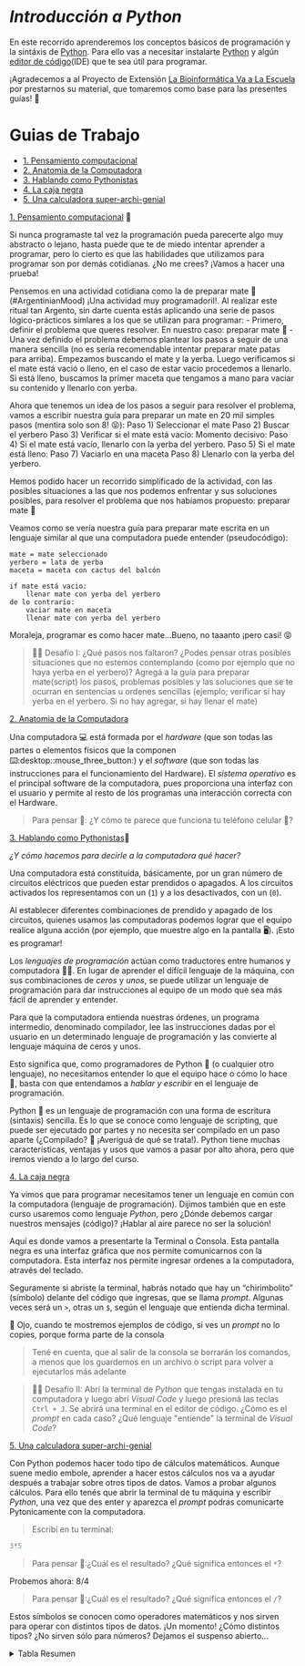 # *Introducción a Python*

En este recorrido aprenderemos los conceptos básicos de programación y la sintáxis de [Python](https://www.python.org.ar/). Para ello vas a necesitar instalarte [Python](http://ufq.unq.edu.ar/sbg/archivos/guias_talleres/Guia_Instalacion_Python_2020.pdf) y algún [editor de código](https://code.visualstudio.com/)(IDE) que te sea útil para programar. 

¡Agradecemos a al Proyecto de Extensión [La Bioinformática Va a La Escuela](http://ufq.unq.edu.ar/sbg/education.html) por prestarnos su material, que tomaremos como base para las presentes guías! 🤗



# Guias de Trabajo
  * [1. Pensamiento computacional](#1-PC)
  * [2. Anatomia de la Computadora](#2-computadora)
  * [3. Hablando como Pythonistas](#3-pythonistas)
  * [4. La caja negra](#4-terminal)
  * [5. Una calculadora super-archi-genial](#5-operadores)

[1. Pensamiento computacional](#1-PC) 🧠

Si nunca programaste tal vez la programación pueda parecerte algo muy abstracto o lejano, hasta puede que te de miedo intentar aprender a programar, pero lo cierto es que las habilidades que utilizamos para programar son por demás cotidianas. ¿No me crees? ¡Vamos a hacer una prueba!

Pensemos en una actividad cotidiana como la de preparar mate 🧉 (#ArgentinianMood) ¡Una actividad muy programadoril!. Al realizar este ritual tan Argento, sin darte cuenta estás aplicando una serie de pasos lógico-prácticos simlares a los que se utilizan para programar: 
    - Primero, definir el problema que queres resolver. En nuestro caso: preparar mate 🧉 
    - Una vez definido el problema debemos plantear los pasos a seguir de una manera sencilla (no es sería recomendable intentar preparar mate patas para arriba). Empezamos buscando el mate y la yerba. Luego verificamos si el mate está vació o lleno, en el caso de estar vacío procedemos a llenarlo. Si está lleno, buscamos la primer maceta que tengamos a mano para vaciar su contenido y llenarlo con yerba.

Ahora que tenemos un idea de los pasos a seguir para resolver el problema, vamos a escribir nuestra guía para preparar un mate en 20 mil simples pasos (mentira solo son 8! 😝):
    Paso 1) Seleccionar el mate
    Paso 2) Buscar el yerbero
    Paso 3) Verificar si el mate está vacío:
        Momento decisivo:
            Paso 4) Si el mate está vacío, llenarlo con la yerba del yerbero.
            Paso 5) Si el mate está lleno:
                    Paso 7) Vaciarlo en una maceta
                    Paso 8) Llenarlo con la yerba del yerbero.

Hemos podido hacer un recorrido simplificado de la actividad, con las posibles situaciones a las que nos podemos enfrentar y sus soluciones posibles, para resolver el problema que nos habíamos propuesto: preparar mate 🧉

Veamos como se vería nuestra guía para preparar mate escrita en un lenguaje similar al que una computadora puede entender (pseudocódigo):
    
    mate = mate seleccionado
    yerbero = lata de yerba
    maceta = maceta con cactus del balcón 

    if mate está vacio:
        llenar mate con yerba del yerbero
    de lo contrario:
        vaciar mate en maceta
        llenar mate con yerba del yerbero

Moraleja, programar es como hacer mate...Bueno, no taaanto ¡pero casi! 😝

> 🧗‍♀️ Desafío I: ¿Qué pasos nos faltaron? ¿Podes pensar otras posibles situaciones que no estemos contemplando (como por ejemplo que no haya yerba en el yerbero)?  Agregá a la guía para preparar mate(script) los pasos, problemas posibles y las soluciones que se te ocurran en sentencias u ordenes sencillas (ejemplo; verificar si hay yerba en el yerbero. Si no hay agregar, si hay llenar el mate)  


[2. Anatomia de la Computadora](#1-computadora) 

Una computadora :computer: está formada por el _hardware_ (que son todas las partes o elementos físicos que la componen :keyboard::desktop::mouse_three_button:) y el _software_ (que son todas las instrucciones para el funcionamiento del Hardware). El _sistema operativo_ es el principal software de la computadora, pues proporciona una interfaz con el usuario y permite al resto de los programas una interacción correcta con el Hardware.

> Para pensar 🤔: ¿Y cómo te parece que funciona tu teléfono celular 📱? 

[3. Hablando como Pythonistas](#3-pythonistas)🐍

_¿Y cómo hacemos para decirle a la computadora qué hacer?_

Una computadora está constituida, básicamente, por un gran número de circuitos eléctricos que pueden estar prendidos o apagados. A los circuitos activados los representamos con un (`1`) y a los desactivados, con un (`0`).

Al establecer diferentes combinaciones de prendido y apagado de los circuitos, quienes usamos las computadoras podemos lograr que el equipo realice alguna acción (por ejemplo, que muestre algo en la pantalla 🖥️). ¡Esto es programar!

Los _lenguajes de programación_ actúan como traductores entre humanos y computadora 👩‍💻. En lugar de aprender el difícil lenguaje de la máquina, con sus combinaciones de _ceros_ y _unos_, se puede utilizar un lenguaje de programación para dar instrucciones al equipo de un modo que sea más fácil de aprender y entender. 

Para que la computadora entienda nuestras órdenes, un programa intermedio, denominado compilador, lee las instrucciones dadas por el usuario en un determinado lenguaje de programación y las convierte al lenguaje máquina de ceros y unos.

Esto significa que, como programadores de Python 🐍 (o cualquier otro lenguaje), no necesitamos entender lo que el equipo hace o cómo lo hace 🤔, basta con que entendamos a _hablar y escribir_ en el lenguaje de programación.

Python 🐍 es un lenguaje de programación con una forma de escritura (sintaxis) sencilla. Es lo que se conoce como lenguaje de scripting, que puede ser ejecutado por partes y no necesita ser compilado en un paso aparte (¿Compilado? 🤔 ¡Averiguá de qué se trata!). 
Python tiene muchas características, ventajas y usos que vamos a pasar por alto ahora, pero que iremos viendo a lo largo del curso.

[4. La caja negra](#4-terminal)

Ya vimos que para programar necesitamos tener un lenguaje en común con la computadora (lenguaje de programación). Dijimos también que en este curso usaremos como lenguaje _Python_, pero ¿Dónde debemos cargar nuestros mensajes (código)? ¡Hablar al aire parece no ser la solución!

Aquí es donde vamos a presentarte la Terminal o Consola. Esta pantalla negra es una interfaz gráfica que nos permite comunicarnos con la computadora. Esta interfaz nos permite ingresar ordenes a la computadora, através del teclado. 

Seguramente si abriste la terminal, habrás notado que hay un “chirimbolito” (símbolo) delante del código que ingresas, que se llama _prompt_. Algunas veces será un `>`, otras un `$`, según el lenguaje que entienda dicha terminal. 

👀 Ojo, cuando te mostremos ejemplos de código, si ves un _prompt_ no lo copies, porque forma parte de la consola  

> Tené en cuenta, que al salir de la consola se borrarán los comandos, a menos que los guardemos en un archivo o script para volver a ejecutarlos más adelante 

> 🧗‍♀️ Desafío II: Abrí la terminal de _Python_ que tengas instalada en tu computadora y luego abrí _Visual Code_ y luego presioná las teclas `Ctrl + J`. Se abrirá una terminal en el editor de código. ¿Cómo es el _prompt_ en cada caso? ¿Qué lenguaje "entiende" la terminal de _Visual Code_?

[5. Una calculadora super-archi-genial](#5-operadores)

Con Python podemos hacer todo tipo de cálculos matemáticos. Aunque suene medio embole, aprender a hacer estos cálculos nos va a ayudar después a trabajar sobre otros tipos de datos. 
Vamos a probar algunos cálculos. Para ello tenés que abrir la terminal de tu máquina y escribir _Python_, una vez que des enter y aparezca el _prompt_ podras comunicarte Pytonicamente con la computadora.

> Escribí en tu terminal:
```Python
3*5
```
> Para pensar 🤔:¿Cuál es el resultado? ¿Qué significa entonces el `*`?

Probemos ahora:
8/4

> Para pensar 🤔:¿Cuál es el resultado? ¿Qué significa entonces el `/`?

Estos símbolos se conocen como operadores matemáticos y nos sirven para operar con distintos tipos de datos. ¡Un momento! ¿Cómo distintos tipos? ¿No sirven sólo para números? Dejamos el suspenso abierto...


<details>
  <summary>Tabla Resumen</summary>

|Operación	|Operador | | | | | | | | | | | | |
|-------------	|----------	|---	|---	|---	|---	|---	|---	|---	|---	|---	|---	|---	|---	|
| Suma | + | | | | | | | | | | | | |
| División | / | | | | | | | | | | | | |
| Multiplicación | * | | | | | | | | | | | | |
| Exponencial | ** | | | | | | | | | | | | |

</details>


